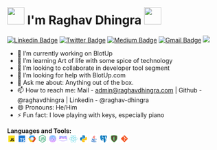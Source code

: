 # <img src="https://media.tenor.com/images/3b388fe03da271d2674faf85eb7c3fcd/tenor.gif" width=40 height=40 /> I'm Raghav Dhingra <img src="https://i.pinimg.com/originals/00/4b/17/004b173f6e3d6843df10114e087f30a8.gif" width="40" height="40" />

[![Linkedin Badge](https://img.shields.io/badge/-RaghavDhingra-blue?style=social&logo=Linkedin&logoColor=blue&link=https://www.linkedin.com/in/raghav-dhingra)](https://www.linkedin.com/in/raghav-dhingra/)
[![Twitter Badge](https://img.shields.io/badge/-@raghavdhingra15-1ca0f1?style=social&logo=x&link=https://twitter.com/raghavdhingra15)](https://twitter.com/raghavdhingra15)
[![Medium Badge](https://img.shields.io/badge/-@raghav.dhingra15-03a57a?style=social&labelColor=black&logo=Medium&link=https://medium.com/@raghav.dhingra15)](https://medium.com/@raghav.dhingra15)
[![Gmail Badge](https://img.shields.io/badge/-GMail-c14438?style=social&logo=Gmail&logoColor=red&link=mailto:admin@raghavdhingra.com)](mailto:admin@raghavdhingra.com)
![](https://visitor-badge.glitch.me/badge?page_id=raghavdhingra.raghavdhingra)

- 🔭 I’m currently working on BlotUp
- 🌱 I’m learning Art of life with some spice of technology
- 👯 I’m looking to collaborate in developer tool segment
- 🤔 I’m looking for help with BlotUp.com
- 💬 Ask me about: Anything out of the box.
- 📫 How to reach me: Mail - admin@raghavdhingra.com | Github - @raghavdhingra | Linkedin - @raghav-dhingra
- 😄 Pronouns: He/Him
- ⚡ Fun fact: I love playing with keys, especially piano


**Languages and Tools:**  
<code><img height="20" src="https://raw.githubusercontent.com/raghavdhingra/raghavdhingra/refs/heads/master/assets/js.png"></code>
<code><img height="20" src="https://raw.githubusercontent.com/raghavdhingra/raghavdhingra/refs/heads/master/assets/ts.png"></code>
<code><img height="20" src="https://raw.githubusercontent.com/raghavdhingra/raghavdhingra/refs/heads/master/assets/gcp.png"></code>
<code><img height="20" src="https://raw.githubusercontent.com/raghavdhingra/raghavdhingra/refs/heads/master/assets/node.png"></code>
<code><img height="20" src="https://raw.githubusercontent.com/raghavdhingra/raghavdhingra/refs/heads/master/assets/nextjs.png"></code>
<code><img height="20" src="https://raw.githubusercontent.com/raghavdhingra/raghavdhingra/refs/heads/master/assets/aws.png"></code>
<code><img height="20" src="https://raw.githubusercontent.com/raghavdhingra/raghavdhingra/refs/heads/master/assets/react.png"></code>
<code><img height="20" src="https://raw.githubusercontent.com/raghavdhingra/raghavdhingra/refs/heads/master/assets/python.png"></code>
<code><img height="20" src="https://raw.githubusercontent.com/raghavdhingra/raghavdhingra/refs/heads/master/assets/java.png"></code>
<code><img height="20" src="https://raw.githubusercontent.com/raghavdhingra/raghavdhingra/refs/heads/master/assets/postgres.png"></code>
<code><img height="20" src="https://raw.githubusercontent.com/raghavdhingra/raghavdhingra/refs/heads/master/assets/mongodb.png"></code>
<code><img height="20" src="https://raw.githubusercontent.com/raghavdhingra/raghavdhingra/refs/heads/master/assets/git.png"></code>
